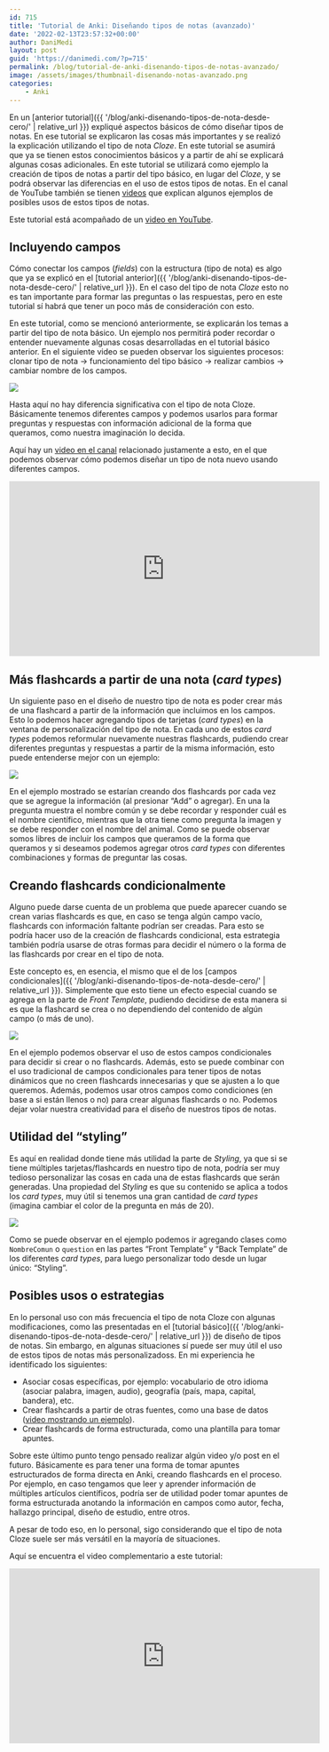 ```yaml
---
id: 715
title: 'Tutorial de Anki: Diseñando tipos de notas (avanzado)'
date: '2022-02-13T23:57:32+00:00'
author: DaniMedi
layout: post
guid: 'https://danimedi.com/?p=715'
permalink: /blog/tutorial-de-anki-disenando-tipos-de-notas-avanzado/
image: /assets/images/thumbnail-disenando-notas-avanzado.png
categories:
    - Anki
---
```


En un [anterior tutorial]({{ '/blog/anki-disenando-tipos-de-nota-desde-cero/' | relative_url }}) expliqué aspectos básicos de cómo diseñar tipos de notas. En ese tutorial se explicaron las cosas más importantes y se realizó la explicación utilizando el tipo de nota *Cloze*. En este tutorial se asumirá que ya se tienen estos conocimientos básicos y a partir de ahí se explicará algunas cosas adicionales. En este tutorial se utilizará como ejemplo la creación de tipos de notas a partir del tipo básico, en lugar del *Cloze*, y se podrá observar las diferencias en el uso de estos tipos de notas. En el canal de YouTube también se tienen [videos](https://youtube.com/playlist?list=PLiR4mMxzSHWiRa3V-Uf51nTf5EP3Gl78G) que explican algunos ejemplos de posibles usos de estos tipos de notas.

Este tutorial está acompañado de un [video en YouTube](https://youtu.be/WwDLDdzTmhQ).

## Incluyendo campos

Cómo conectar los campos (*fields*) con la estructura (tipo de nota) es algo que ya se explicó en el [tutorial anterior]({{ '/blog/anki-disenando-tipos-de-nota-desde-cero/' | relative_url }}). En el caso del tipo de nota *Cloze* esto no es tan importante para formar las preguntas o las respuestas, pero en este tutorial sí habrá que tener un poco más de consideración con esto.

En este tutorial, como se mencionó anteriormente, se explicarán los temas a partir del tipo de nota básico. Un ejemplo nos permitirá poder recordar o entender nuevamente algunas cosas desarrolladas en el tutorial básico anterior. En el siguiente video se pueden observar los siguientes procesos: clonar tipo de nota → funcionamiento del tipo básico → realizar cambios → cambiar nombre de los campos.

![](/assets/images/customize_basic_note_type.gif)

Hasta aquí no hay diferencia significativa con el tipo de nota Cloze. Básicamente tenemos diferentes campos y podemos usarlos para formar preguntas y respuestas con información adicional de la forma que queramos, como nuestra imaginación lo decida.

Aquí hay un [video en el canal](https://youtu.be/vA-O3hVKQrs) relacionado justamente a esto, en el que podemos observar cómo podemos diseñar un tipo de nota nuevo usando diferentes campos.

<iframe width="560" height="315" src="https://www.youtube.com/embed/vA-O3hVKQrs?si=2jxhk7Q6FiVQLKW9" title="YouTube video player" frameborder="0" allow="accelerometer; autoplay; clipboard-write; encrypted-media; gyroscope; picture-in-picture; web-share" referrerpolicy="strict-origin-when-cross-origin" allowfullscreen></iframe>

## Más flashcards a partir de una nota (*card types*)

Un siguiente paso en el diseño de nuestro tipo de nota es poder crear más de una flashcard a partir de la información que incluimos en los campos. Esto lo podemos hacer agregando tipos de tarjetas (*card types*) en la ventana de personalización del tipo de nota. En cada uno de estos *card types* podemos reformular nuevamente nuestras flashcards, pudiendo crear diferentes preguntas y respuestas a partir de la misma información, esto puede entenderse mejor con un ejemplo:

![](/assets/images/add_card_type.gif)

En el ejemplo mostrado se estarían creando dos flashcards por cada vez que se agregue la información (al presionar “Add” o agregar). En una la pregunta muestra el nombre común y se debe recordar y responder cuál es el nombre científico, mientras que la otra tiene como pregunta la imagen y se debe responder con el nombre del animal. Como se puede observar somos libres de incluir los campos que queramos de la forma que queramos y si deseamos podemos agregar otros *card types* con diferentes combinaciones y formas de preguntar las cosas.

## Creando flashcards condicionalmente

Alguno puede darse cuenta de un problema que puede aparecer cuando se crean varias flashcards es que, en caso se tenga algún campo vacío, flashcards con información faltante podrían ser creadas. Para esto se podría hacer uso de la creación de flashcards condicional, esta estrategia también podría usarse de otras formas para decidir el número o la forma de las flashcards por crear en el tipo de nota.

Este concepto es, en esencia, el mismo que el de los [campos condicionales]({{ '/blog/anki-disenando-tipos-de-nota-desde-cero/' | relative_url }}). Simplemente que esto tiene un efecto especial cuando se agrega en la parte de *Front Template*, pudiendo decidirse de esta manera si es que la flashcard se crea o no dependiendo del contenido de algún campo (o más de uno).

![](/assets/images/conditional_card_types.gif)

En el ejemplo podemos observar el uso de estos campos condicionales para decidir si crear o no flashcards. Además, esto se puede combinar con el uso tradicional de campos condicionales para tener tipos de notas dinámicos que no creen flashcards innecesarias y que se ajusten a lo que queremos. Además, podemos usar otros campos como condiciones (en base a si están llenos o no) para crear algunas flashcards o no. Podemos dejar volar nuestra creatividad para el diseño de nuestros tipos de notas.

## Utilidad del “styling”

Es aquí en realidad donde tiene más utilidad la parte de *Styling*, ya que si se tiene múltiples tarjetas/flashcards en nuestro tipo de nota, podría ser muy tedioso personalizar las cosas en cada una de estas flashcards que serán generadas. Una propiedad del *Styling* es que su contenido se aplica a todos los *card types*, muy útil si tenemos una gran cantidad de *card types* (imagina cambiar el color de la pregunta en más de 20).

![](/assets/images/note_type_styling.gif)

Como se puede observar en el ejemplo podemos ir agregando clases como `NombreComun` o `question` en las partes “Front Template” y “Back Template” de los diferentes *card types*, para luego personalizar todo desde un lugar único: “Styling”.

## Posibles usos o estrategias

En lo personal uso con más frecuencia el tipo de nota Cloze con algunas modificaciones, como las presentadas en el [tutorial básico]({{ '/blog/anki-disenando-tipos-de-nota-desde-cero/' | relative_url }}) de diseño de tipos de notas. Sin embargo, en algunas situaciones sí puede ser muy útil el uso de estos tipos de notas más personalizadoss. En mi experiencia he identificado los siguientes:

- Asociar cosas específicas, por ejemplo: vocabulario de otro idioma (asociar palabra, imagen, audio), geografía (país, mapa, capital, bandera), etc.
- Crear flashcards a partir de otras fuentes, como una base de datos ([video mostrando un ejemplo](https://youtu.be/7suFVcB6HM4)).
- Crear flashcards de forma estructurada, como una plantilla para tomar apuntes.

Sobre este último punto tengo pensado realizar algún video y/o post en el futuro. Básicamente es para tener una forma de tomar apuntes estructurados de forma directa en Anki, creando flashcards en el proceso. Por ejemplo, en caso tengamos que leer y aprender información de múltiples artículos científicos, podría ser de utilidad poder tomar apuntes de forma estructurada anotando la información en campos como autor, fecha, hallazgo principal, diseño de estudio, entre otros.

A pesar de todo eso, en lo personal, sigo considerando que el tipo de nota Cloze suele ser más versátil en la mayoría de situaciones.

Aquí se encuentra el video complementario a este tutorial:

<iframe width="560" height="315" src="https://www.youtube.com/embed/WwDLDdzTmhQ?si=7uqN90ZuJ27L8zGb" title="YouTube video player" frameborder="0" allow="accelerometer; autoplay; clipboard-write; encrypted-media; gyroscope; picture-in-picture; web-share" referrerpolicy="strict-origin-when-cross-origin" allowfullscreen></iframe>
